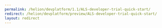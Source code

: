 ```yaml
---
permalink: /helion/devplatform/1.1/ALS-developer-trial-quick-start/ 
redirect: /helion/devplatform/preview/ALS-developer-trial-quick-start/
layout: redirect
---
```

<!--PUBLISHED-->


<!--
Instructions:
permalink = The deprecated URL that you want to redirect to a new URL.
redirect  = The new URL.
Give your file the same name as the file that you are redirecting to.

Change UNDER REVISION as appropriate for your situation.

Remove the "publish:false" line from the header; it's only here to prevent this example from being built.
-->

